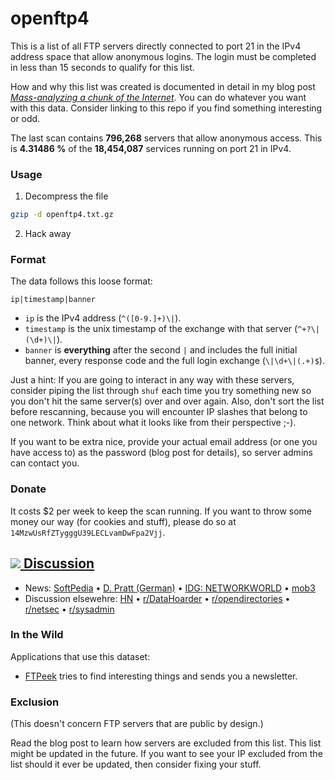 # openftp4

This is a list of all FTP servers directly connected to port 21 in the IPv4 address space that allow anonymous logins. The login must be completed in less than 15 seconds to qualify for this list.  

How and why this list was created is documented in detail in my blog post [*Mass-analyzing a chunk of the Internet*](http://255.wf/2016-09-18-mass-analyzing-a-chunk-of-the-internet/). You can do whatever you want with this data. Consider linking to this repo if you find something interesting or odd.

The last scan contains **796,268** servers that allow anonymous access. This is **4.31486 %** of the **18,454,087** services running on port 21 in IPv4.

### Usage

1) Decompress the file

```sh
gzip -d openftp4.txt.gz
```

2) Hack away

### Format

The data follows this loose format:

```text
ip|timestamp|banner
```

- `ip` is the IPv4 address (`^([0-9.]+)\|`).
- `timestamp` is the unix timestamp of the exchange with that server (`^+?\|(\d+)\|`).
- `banner` is **everything** after the second `|` and includes the full initial banner, every response code and the full login exchange (`\|\d+\|(.+)$`).

Just a hint: If you are going to interact in any way with these servers, consider piping the list through `shuf` each time you try something new so you don't hit the same server(s) over and over again. Also, don't sort the list before rescanning, because you will encounter IP slashes that belong to one network. Think about what it looks like from their perspective ;-).

If you want to be extra nice, provide your actual email address (or one you have access to) as the password (blog post for details), so server admins can contact you.

### Donate

It costs $2 per week to keep the scan running. If you want to throw some money our way (for cookies and stuff), please do so at `14MzwUsRfZTygggU39LECLvamDwFpa2Vjj`.

## [![](https://news.ycombinator.com/y18.gif) Discussion](https://news.ycombinator.com/item?id=12523455)

- News: [SoftPedia](http://news.softpedia.com/news/nearly-800-000-ftp-servers-accessible-online-without-authentication-508421.shtml) &#8226; [D. Pratt (German)](https://dominicpratt.de/unsichere-ftp-server/) &#8226; [IDG: NETWORKWORLD](http://www.networkworld.com/article/3121655/security/teenager-claims-to-have-accessed-ftps-downloaded-data-from-every-state-with-us-domain.html#comments) &#8226; [mob3](http://mob3.net/forum/threads/user-scans-all-open-ftp-servers-on-ipv4-posts-ip-results.6391/)
- Discussion elsewehre: [HN](https://news.ycombinator.com/item?id=12527989) &#8226; [r/DataHoarder](https://www.reddit.com/r/DataHoarder/comments/53cyhm/list_of_all_anonymous_login_ftp_servers_worldwide/) &#8226; [r/opendirectories](https://www.reddit.com/r/opendirectories/comments/53b0ar/a_list_of_all_ftp_servers_in_the_whole_internet/) &#8226; [r/netsec](https://www.reddit.com/r/netsec/comments/53bori/massanalyzing_a_chunk_of_the_internet/) &#8226; [r/sysadmin](https://www.reddit.com/r/sysadmin/comments/53cor1/someone_just_posted_every_open_ftp_server_on_ipv4/)

### In the Wild

Applications that use this dataset:

- [FTPeek](http://tinyletter.com/theroyals) tries to find interesting things and sends you a newsletter.

### Exclusion

(This doesn't concern FTP servers that are public by design.)

Read the blog post to learn how servers are excluded from this list. This list might be updated in the future. If you want to see your IP excluded from the list should it ever be updated, then consider fixing your stuff.
